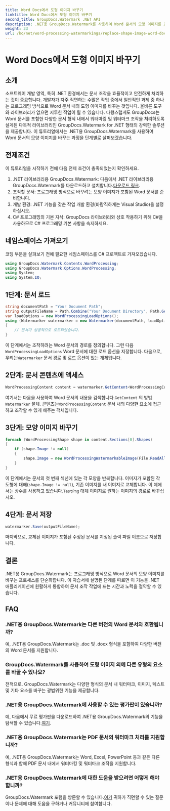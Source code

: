 ```yaml
---
title: Word Docs에서 도형 이미지 바꾸기
linktitle: Word Docs에서 도형 이미지 바꾸기
second_title: GroupDocs.Watermark .NET API
description: .NET용 GroupDocs.Watermark를 사용하여 Word 문서의 모양 이미지를 프로그래밍 방식으로 바꾸는 방법을 알아보세요. 문서 조작 작업을 손쉽게 단순화하세요.
weight: 33
url: /ko/net/word-processing-watermarkings/replace-shape-image-word-docs/
---
```


# Word Docs에서 도형 이미지 바꾸기

## 소개
소프트웨어 개발 영역, 특히 .NET 환경에서는 문서 조작을 효율적이고 안전하게 처리하는 것이 중요합니다. 개발자가 자주 직면하는 수많은 작업 중에서 일반적인 과제 중 하나는 프로그래밍 방식으로 Word 문서 내의 도형 이미지를 바꾸는 것입니다. 올바른 도구와 라이브러리가 없으면 지루한 작업이 될 수 있습니다.
다행스럽게도 GroupDocs는 Word 문서를 포함한 다양한 문서 형식 내에서 워터마킹 및 워터마크 조작을 처리하도록 설계된 다목적 라이브러리인 GroupDocs.Watermark for .NET 형태의 강력한 솔루션을 제공합니다. 이 튜토리얼에서는 .NET용 GroupDocs.Watermark를 사용하여 Word 문서의 모양 이미지를 바꾸는 과정을 단계별로 살펴보겠습니다.
## 전제조건
이 튜토리얼을 시작하기 전에 다음 전제 조건이 충족되었는지 확인하세요.
1.  .NET 라이브러리용 GroupDocs.Watermark: 다음에서 .NET 라이브러리용 GroupDocs.Watermark를 다운로드하고 설치합니다.[다운로드 링크](https://releases.groupdocs.com/Watermark/net/).
2. 조작할 문서: 프로그래밍 방식으로 바꾸려는 모양 이미지가 포함된 Word 문서를 준비합니다.
3. 개발 환경: .NET 기능을 갖춘 작업 개발 환경(바람직하게는 Visual Studio)을 설정하십시오.
4. C# 프로그래밍의 기본 지식: GroupDocs 라이브러리와 상호 작용하기 위해 C#을 사용하므로 C# 프로그래밍 기본 사항을 숙지하세요.
## 네임스페이스 가져오기
코딩 부분을 살펴보기 전에 필요한 네임스페이스를 C# 프로젝트로 가져오겠습니다.
```csharp
using GroupDocs.Watermark.Contents.WordProcessing;
using GroupDocs.Watermark.Options.WordProcessing;
using System;
using System.IO;
```
## 1단계: 문서 로드
```csharp
string documentPath = "Your Document Path";
string outputFileName = Path.Combine("Your Document Directory", Path.GetFileName(documentPath));
var loadOptions = new WordProcessingLoadOptions();
using (Watermarker watermarker = new Watermarker(documentPath, loadOptions))
{
    // 문서가 성공적으로 로드되었습니다.
}
```
 이 단계에서는 조작하려는 Word 문서의 경로를 정의합니다. 그런 다음`WordProcessingLoadOptions` Word 문서에 대한 로드 옵션을 지정합니다. 다음으로, 우리는`Watermarker` 문서 경로 및 로드 옵션이 있는 개체입니다.
## 2단계: 문서 콘텐츠에 액세스
```csharp
WordProcessingContent content = watermarker.GetContent<WordProcessingContent>();
```
 여기서는 다음을 사용하여 Word 문서의 내용을 검색합니다.`GetContent` 의 방법`Watermarker` 물체. 콘텐츠는`WordProcessingContent` 문서 내의 다양한 요소에 접근하고 조작할 수 있게 해주는 객체입니다.
## 3단계: 모양 이미지 바꾸기
```csharp
foreach (WordProcessingShape shape in content.Sections[0].Shapes)
{
    if (shape.Image != null)
    {
        shape.Image = new WordProcessingWatermarkableImage(File.ReadAllBytes(Constants.TestPng));
    }
}
```
이 단계에서는 문서의 첫 번째 섹션에 있는 각 모양을 반복합니다. 이미지가 포함된 각 도형에 대해(`shape.Image != null`), 기존 이미지를 새 이미지로 교체합니다. 이 예에서는 상수를 사용하고 있습니다.`TestPng` 대체 이미지로 원하는 이미지의 경로로 바꾸십시오.
## 4단계: 문서 저장
```csharp
watermarker.Save(outputFileName);
```
마지막으로, 교체된 이미지가 포함된 수정된 문서를 지정된 출력 파일 이름으로 저장합니다.

## 결론
.NET용 GroupDocs.Watermark는 프로그래밍 방식으로 Word 문서의 모양 이미지를 바꾸는 프로세스를 단순화합니다. 이 자습서에 설명된 단계를 따르면 이 기능을 .NET 애플리케이션에 원활하게 통합하여 문서 조작 작업에 드는 시간과 노력을 절약할 수 있습니다.
## FAQ
### .NET용 GroupDocs.Watermark는 다른 버전의 Word 문서와 호환됩니까?
예, .NET용 GroupDocs.Watermark는 .doc 및 .docx 형식을 포함하여 다양한 버전의 Word 문서를 지원합니다.
### GroupDocs.Watermark를 사용하여 도형 이미지 외에 다른 유형의 요소를 바꿀 수 있나요?
전적으로. GroupDocs.Watermark는 다양한 형식의 문서 내 워터마크, 이미지, 텍스트 및 기타 요소를 바꾸는 광범위한 기능을 제공합니다.
### .NET용 GroupDocs.Watermark에 사용할 수 있는 평가판이 있습니까?
 예, 다음에서 무료 평가판을 다운로드하여 .NET용 GroupDocs.Watermark의 기능을 탐색할 수 있습니다.[여기](https://releases.groupdocs.com/).
### .NET용 GroupDocs.Watermark는 PDF 문서의 워터마크 처리를 지원합니까?
예, .NET용 GroupDocs.Watermark는 Word, Excel, PowerPoint 등과 같은 다른 형식과 함께 PDF 문서 내에서 워터마킹 및 워터마크 조작을 지원합니다.
### .NET용 GroupDocs.Watermark에 대한 도움을 받으려면 어떻게 해야 합니까?
 GroupDocs.Watermark 포럼을 방문할 수 있습니다.[여기](https://forum.groupdocs.com/c/watermark/19) 귀하가 직면할 수 있는 질문이나 문제에 대해 도움을 구하거나 커뮤니티에 참여합니다.